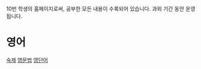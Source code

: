 10번 학생의 홈페이지로써, 공부한 모든 내용이 수록되어 있습니다. 과외 기간 동안 운영됩니다.

# 영어

[숙제](https://bnestu10.github.io/homework)
[영문법](https://bnestu10.github.io/grammar)
[영단어](https://bnestu10.github.io/voca)

